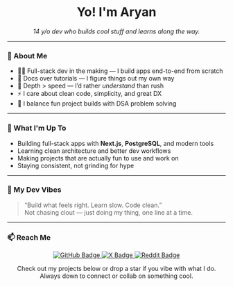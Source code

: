 <h1 align="center">Yo! I'm Aryan</h1>
<p align="center">
  <em>14 y/o dev who builds cool stuff and learns along the way.</em>
</p>

---

### 🚀 About Me
- 🧑‍💻 Full-stack dev in the making — I build apps end-to-end from scratch  
- 📖 Docs over tutorials — I figure things out my own way  
- 🧠 Depth > speed — I’d rather *understand* than rush  
- ⚡ I care about clean code, simplicity, and great DX  
- 🎯 I balance fun project builds with DSA problem solving  

---

### 🔭 What I'm Up To
- Building full-stack apps with **Next.js**, **PostgreSQL**, and modern tools  
- Learning clean architecture and better dev workflows  
- Making projects that are actually fun to use and work on  
- Staying consistent, not grinding for hype  

---

### 🧘 My Dev Vibes
> “Build what feels right. Learn slow. Code clean.”  
> Not chasing clout — just doing my thing, one line at a time.

---

### 📫 Reach Me
<p align="center">
  <a href="https://github.com/rajaryandew" target="_blank">
    <img src="https://img.shields.io/badge/GitHub-rajaryandew-181717?style=for-the-badge&logo=github" alt="GitHub Badge"/>
  </a>
  <a href="https://x.com/rajaryandew" target="_blank">
    <img src="https://img.shields.io/badge/X-%40rajaryandew-000000?style=for-the-badge&logo=twitter" alt="X Badge"/>
  </a>
  <a href="https://reddit.com/u/rajaryan_dew" target="_blank">
    <img src="https://img.shields.io/badge/Reddit-u%2Frajaryan__dew-FF4500?style=for-the-badge&logo=reddit&logoColor=white" alt="Reddit Badge"/>
  </a>
</p>

<p align="center">
  Check out my projects below or drop a star if you vibe with what I do.  
  <br/>
  Always down to connect or collab on something cool.
</p>
